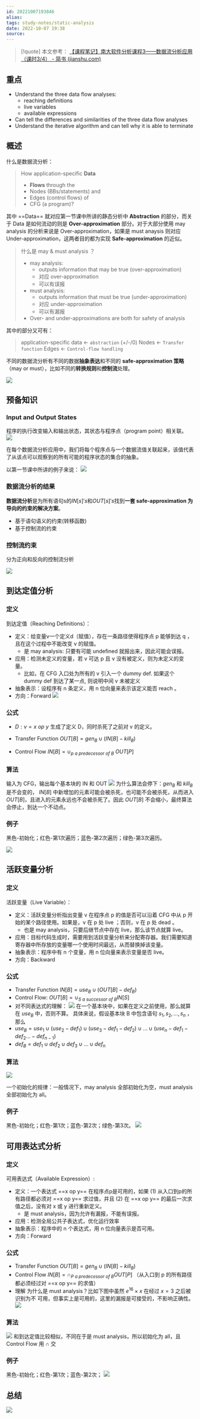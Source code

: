 ```yaml
---
id: 20221007193846
alias:
tags: study-notes/static-analysis
date: 2022-10-07 19:38
source: 
---
```


> [!quote] 本文参考：
> [【课程笔记】南大软件分析课程3——数据流分析应用（课时3/4） - 简书 (jianshu.com)](https://www.jianshu.com/p/45eb5e5565d5)

## 重点
- Understand the three data flow analyses: 
	- reaching definitions
	- live variables
	- available expressions 
- Can tell the differences and similarities of the three data flow analyses
- Understand the iterative algorithm and can tell why it is able to terminate

## 概述
什么是数据流分析：
> How application-specific **Data**
> - **Flows** through the
> - Nodes (BBs/statements) and
> - Edges (control flows) of
> - CFG (a program)? 

其中 ==Data== 就对应第一节课中所讲的静态分析中 **Abstraction** 的部分，而关于 Data 是如何流动的则是 **Over-approximation** 部分。对于大部分使用 may analysis 的分析来说是 Over-approximation，如果是 must anaysis 则对应 Under-approximation，这两者目的都为实现 **Safe-approximation** 的近似。

> 什么是 may & must analysis ？
> - may analysis:
> 	- outputs information that may be true (over-approximation)
> 	- 对应 over-approximation
> 	- 可以有误报
> - must analysis:
> 	- outputs information that must be true (under-approximation)
> 	-  对应 under-approximation
> 	- 可以有漏报
> - Over- and under-approximations are both for safety of analysis

其中的部分又可有：

> application-specific data <- `abstraction` (+/-/0)
> Nodes <- `Transfer function`
> Edges <- `Control-flow handling`

不同的数据流分析有不同的数据**抽象表达**和不同的 **safe-approximation 策略**（may or must），比如不同的**转换规则**和**控制流**处理。

![](https://cdn.hcplantern.cn/img/2022/10/08/20221008-221540.png-default)

## 预备知识
### Input and Output States
程序的执行改变输入和输出状态，其状态与程序点（program point）相关联。
![](https://cdn.hcplantern.cn/img/2022/10/08/20221008-224932.png-default)

在每个数据流分析应用中，我们将每个程序点与一个数据流值关联起来，该值代表了从该点可以观察到的所有可能的程序状态的集合的抽象。

以第一节课中所讲的例子来说：
![](https://cdn.hcplantern.cn/img/2022/10/09/20221009-094453.png-default)


### 数据流分析的结果
**数据流分析**是为所有语句s的$IN[s]'s$和$OUT[s]'s$找到**一套 safe-approximation 为导向的约束的解决方案**。
- 基于语句语义的约束(转移函数) 
- 基于控制流的约束

### 控制流约束
分为正向和反向的控制流分析

![](https://cdn.hcplantern.cn/img/2022/10/08/20221008-225612.png-default)

## 到达定值分析
### 定义
到达定值（Reaching Definitions）：
- 定义：给变量v一个定义d（赋值），存在一条路径使得程序点 p 能够到达 q ，且在这个过程中不能改变 v 的赋值。
	- 是 may analysis: 只要有可能 undefined 就报出来，因此可能会误报。
- 应用：检测未定义的变量，若 v 可达 p 且 v 没有被定义，则为未定义的变量。
	- 比如，在 CFG 入口处为所有的 v 引入一个 dummy def. 如果这个 dummy def 到达了某一点, 则说明中间 v 未被定义
- 抽象表示：设程序有 n 条定义，用 n 位向量来表示该定义能否 reach 。
- 方向：Forward
![](https://cdn.hcplantern.cn/img/2022/10/09/20221009-094948.png-default)
### 公式
- $D: v = x\ op\ y$
生成了定义 D，同时杀死了之前对 v 的定义。

- Transfer Function
$OUT[B] = gen_B \cup (IN[B] - kill_B)$

- Control Flow
$IN[B] = \cup_{p\ a\ predecessor\ of\ B}\ OUT[P]$

### 算法
输入为 CFG，输出每个基本块的 IN 和 OUT
![](https://cdn.hcplantern.cn/img/2022/10/09/20221009-105502.png-default)
为什么算法会停下：$gen_B$ 和 $kill_B$ 是不会变的， $IN[B]$ 中新增加的元素可能会被杀死，也可能不会被杀死，从而进入 $OUT[B]$，且进入的元素永远也不会被杀死了。因此 $OUT[B]$ 不会缩小，最终算法会停止，到达一个不动点。

### 例子
黑色-初始化；红色-第1次遍历；蓝色-第2次遍历；绿色-第3次遍历。

 ![](https://cdn.hcplantern.cn/img/2022/10/09/20221009-111402.png-default)



## 活跃变量分析
### 定义
活跃变量（Live Variable）：
- 定义：活跃变量分析指出变量 v 在程序点 p 的值是否可以沿着 CFG 中从 p 开始的某个路径使用。如果是，v 在 p 处 live ；否则，v 在 p 处 dead 。
	- 也是 may analysis，只要后继节点中存在 live，那么该节点就算 live。
- 应用：目标代码生成时，需要用到活跃变量分析来分配寄存器。我们需要知道寄存器中所存放的变量哪一个使用时间最远，从而替换掉该变量。
- 抽象表示：程序中有 n 个变量，用 n 位向量来表示变量是否 live。
- 方向：Backward

### 公式
- Transfer Function
$IN[B] = use_B \cup (OUT[B] - def_B)$
- Control Flow: 
$OUT[B] = \cup_{S\ a\ successor\ of\ B} IN[S]$
- 对不同表达式的理解：
![](https://cdn.hcplantern.cn/img/2022/10/09/20221009-113912.png-default)
在一个基本块中，如果在定义之前使用，那么就算在 $use_B$ 中，否则不算。
具体来说，假设基本块 B 中包含语句 $s_1, s_2, \dots, s_n$ ，那么
- $use_B = use_1 \cup (use_2 - def_1) \cup (use_3 - def_1 - def_2)\cup \dots \cup (use_n - def_1 - def_2 \dots - def_{n-1})$
- $def_B = def_1 \cup def_2 \cup def_3 \cup \dots \cup def_n$

### 算法
![](https://cdn.hcplantern.cn/img/2022/10/09/20221009-115103.png-default)

一个初始化的规律：一般情况下，may analysis 全部初始化为空，must analysis 全部初始化为 all。

### 例子
黑色-初始化；红色-第1次；蓝色-第2次；绿色-第3次。
![](https://cdn.hcplantern.cn/img/2022/10/09/20221009-115516.png-default)


## 可用表达式分析
### 定义

可用表达式（Available Expression）:
- 定义：一个表达式 ==x op y== 在程序点p是可用的，如果 (1) 从入口到p的所有路径都必须对 ==x op y== 求过值，并且 (2) 在 ==x op y== 的最后一次求值之后，没有对 x 或 y 进行重新定义。
	- 是 must analysis，因为允许有漏报，不能有误报。
- 应用：检测全局公共子表达式，优化运行效率
- 抽象表示：程序中的 n 个表达式，用 n 位向量表示是否可用。
- 方向：Forward
### 公式
- Transfer Function
$OUT[B] = gen_B \cup (IN[B] - kill_B)$
- Control Flow
$IN[B] = \cap_{P\ a\ predecessor\ of\ B} OUT[P]$
（从入口到 p 的所有路径都必须经过对 ==x op y== 的求值）
- 理解
为什么是 must analysis？比如下图中虽然 $e^{16} \times x$ 在经过 $x=3$ 之后被识别为不
可用，但事实上是可用的，这里的漏报是可接受的，不影响正确性。
![](https://cdn.hcplantern.cn/img/2022/10/09/20221009-121202.png-default)


### 算法
![](https://cdn.hcplantern.cn/img/2022/10/09/20221009-121616.png-default)
和到达定值比较相似，不同在于是 must analysis，所以初始化为 all，且 Control Flow 用 $\cap$ 交

### 例子
黑色-初始化；红色-第1次；蓝色-第2次；
![](https://cdn.hcplantern.cn/img/2022/10/09/20221009-122141.png-default)

## 总结
![](https://cdn.hcplantern.cn/img/2022/10/09/20221009-122354.png-default)

